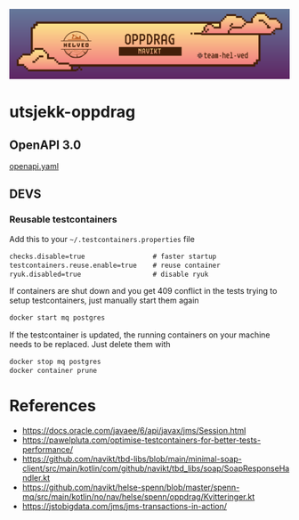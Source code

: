 ![img](banner.png)

# utsjekk-oppdrag

## OpenAPI 3.0
[openapi.yaml](dokumentasjon/openapi.yml)

## DEVS

### Reusable testcontainers

Add this to your `~/.testcontainers.properties` file

```properties
checks.disable=true                 # faster startup
testcontainers.reuse.enable=true    # reuse container
ryuk.disabled=true                  # disable ryuk
```

If containers are shut down and you get 409 conflict in the tests trying to setup testcontainers,
just manually start them again

```sh
docker start mq postgres 
```

If the testcontainer is updated, the running containers on your machine needs to be replaced.
Just delete them with

```shell
docker stop mq postgres
docker container prune
```

# References

- https://docs.oracle.com/javaee/6/api/javax/jms/Session.html
- https://pawelpluta.com/optimise-testcontainers-for-better-tests-performance/
- https://github.com/navikt/tbd-libs/blob/main/minimal-soap-client/src/main/kotlin/com/github/navikt/tbd_libs/soap/SoapResponseHandler.kt
- https://github.com/navikt/helse-spenn/blob/master/spenn-mq/src/main/kotlin/no/nav/helse/spenn/oppdrag/Kvitteringer.kt
- https://jstobigdata.com/jms/jms-transactions-in-action/

